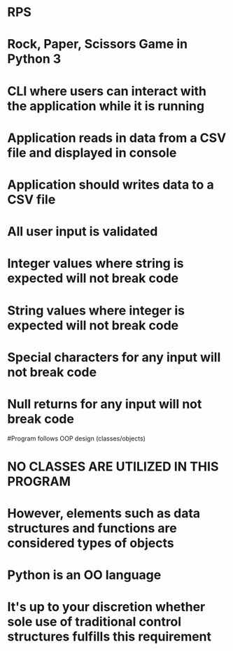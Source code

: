 # RPS
# Rock, Paper, Scissors Game in Python 3

# CLI where users can interact with the application while it is running
# Application reads in data from a CSV file and displayed in console
# Application should writes data to a CSV file
# All user input is validated
  # Integer values where string is expected will not break code
  # String values where integer is expected will not break code
  # Special characters for any input will not break code
  # Null returns for any input will not break code
#Program follows OOP design (classes/objects)
  # NO CLASSES ARE UTILIZED IN THIS PROGRAM
  # However, elements such as data structures and functions are considered types of objects
  # Python is an OO language
  # It's up to your discretion whether sole use of traditional control structures fulfills this requirement
  
